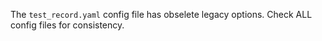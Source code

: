 The `test_record.yaml` config file has obselete legacy options. Check ALL config files for consistency.
